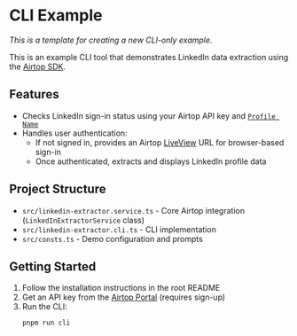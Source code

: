 # CLI Example

*This is a template for creating a new CLI-only example.*

This is an example CLI tool that demonstrates LinkedIn data extraction using the [Airtop SDK](https://www.airtop.ai/).

## Features

- Checks LinkedIn sign-in status using your Airtop API key and [`Profile Name`](https://docs.airtop.ai/guides/how-to/saving-a-profile)
- Handles user authentication:
  * If not signed in, provides an Airtop [LiveView](https://docs.airtop.ai/guides/how-to/creating-a-live-view) URL for browser-based sign-in
  * Once authenticated, extracts and displays LinkedIn profile data

## Project Structure

- `src/linkedin-extractor.service.ts` - Core Airtop integration (`LinkedInExtractorService` class)
- `src/linkedin-extractor.cli.ts` - CLI implementation
- `src/consts.ts` - Demo configuration and prompts

## Getting Started

1. Follow the installation instructions in the root README
2. Get an API key from the [Airtop Portal](https://portal.airtop.ai/api-keys) (requires sign-up)
3. Run the CLI:
   ```bash
   pnpm run cli
   ```

